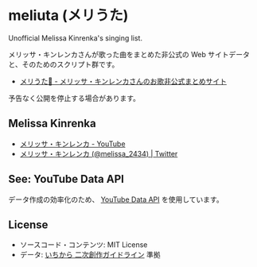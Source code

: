 # meliuta (メリうた)

Unofficial Melissa Kinrenka's singing list.

メリッサ・キンレンカさんが歌った曲をまとめた非公式の Web サイトデータと、そのためのスクリプト群です。

- [メリうた🐝 - メリッサ・キンレンカさんのお歌非公式まとめサイト](https://meliuta.nyamikan.net/)

予告なく公開を停止する場合があります。

## Melissa Kinrenka

- [メリッサ・キンレンカ - YouTube](https://www.youtube.com/channel/UCwcyyxn6h9ex4sMXGtpQE_g)
- [メリッサ・キンレンカ (@melissa_2434) | Twitter](https://twitter.com/melissa_2434)

## See: YouTube Data API

データ作成の効率化のため、 [YouTube Data API](https://developers.google.com/youtube/v3) を使用しています。

## License

- ソースコード・コンテンツ: MIT License
- データ: [いちから 二次創作ガイドライン](https://event.nijisanji.app/guidelines/) 準拠

